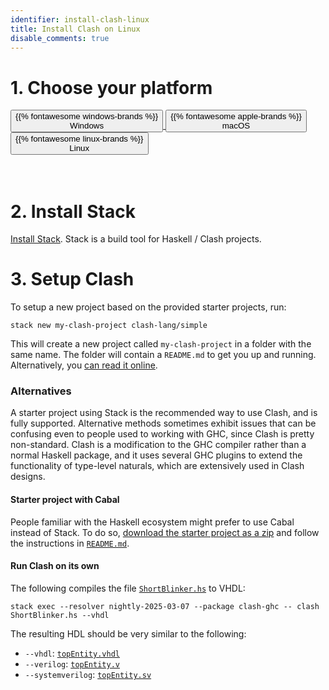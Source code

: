 ```yaml
---
identifier: install-clash-linux
title: Install Clash on Linux
disable_comments: true
---
```


<link rel="stylesheet" href="/css/install.css">

# 1. Choose your platform
<div id="platform-select" class="button-group">
    <a href="/install/windows"><button class="button">{{% fontawesome windows-brands %}}<br>Windows</button>
    </a><a href="/install/macos"><button class="button">{{% fontawesome apple-brands %}}<br>macOS</button>
    </a><a href="/install/linux"><button class="button active">{{% fontawesome linux-brands %}}<br>Linux</button>
    </a>
</div>

<br/>
<br/>

# 2. Install Stack

[Install Stack](https://docs.haskellstack.org/en/stable/README/#how-to-install). Stack is a build tool for Haskell / Clash projects.

# 3. Setup Clash

To setup a new project based on the provided starter projects, run:

```
stack new my-clash-project clash-lang/simple
```

This will create a new project called `my-clash-project` in a folder with the same name. The folder will contain a `README.md` to get you up and running. Alternatively, you [can read it online](https://github.com/clash-lang/clash-starters/tree/main/simple#simple-starter-project).

### Alternatives

A starter project using Stack is the recommended way to use Clash, and is fully supported. Alternative methods sometimes exhibit issues that can be confusing even to people used to working with GHC, since Clash is pretty non-standard. Clash is a modification to the GHC compiler rather than a normal Haskell package, and it uses several GHC plugins to extend the functionality of type-level naturals, which are extensively used in Clash designs.

#### Starter project with Cabal

 People familiar with the Haskell ecosystem might prefer to use Cabal instead of Stack. To do so, [download the starter project as a zip](https://raw.githubusercontent.com/clash-lang/clash-starters/main/simple.zip) and follow the instructions in [`README.md`](https://github.com/clash-lang/clash-starters/tree/main/simple#simple-starter-project).

#### Run Clash on its own
The following compiles the file <a href="/code/ShortBlinker.hs" download>`ShortBlinker.hs`</a> to VHDL:

```
stack exec --resolver nightly-2025-03-07 --package clash-ghc -- clash ShortBlinker.hs --vhdl
```

The resulting HDL should be very similar to the following:

* `--vhdl`: <a href="/code/ShortBlinker/topEntity.vhdl" download>`topEntity.vhdl`</a>
* `--verilog`: <a href="/code/ShortBlinker/topEntity.v" download>`topEntity.v`</a>
* `--systemverilog`: <a href="/code/ShortBlinker/topEntity.sv" download>`topEntity.sv`</a>
